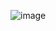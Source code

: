 ![image](https://user-images.githubusercontent.com/90614890/198891248-704ef47a-6a1a-4291-b152-93f97e3a0d79.png)
